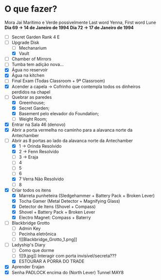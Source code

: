 # O que fazer?
Mora Jai Marítimo e Verde possivelmente
Last word Yenna, First word Lune
 **Dia 69 -> 14 de Janeiro de 1994**
 **Dia 72 -> 17 de Janeiro de 1994**
 - [ ] Secret Garden Rank 4 E
 - [ ] Upgrade Disk
	 - [ ] Mechanarium
	 - [x] Vault
 - [ ] Chamber of Mirrors
 - [ ] Tumba tem adição nova...
 - [x] Água no reservoir
 - [x] Água na kitchen
 - [ ] Final Exam (Todas Classroom + 9ª Classroom)
 - [x] Acender a capela -> Cofrinho que contempla todos os dinheiros perdidos na chapel
 - [ ] Quebrar as paredes
	- [x] Greenhouse;
	- [x] Secret Garden;
	- [x] Basement pelo elevador do Foundation;
	- [ ] Weight Room;
- [x] Entrar na Sala 46 (denovo)
- [x] Abrir a porta vermelha no caminho para a alavanca norte da Antechamber
- [ ] Abrir as 8 portas ao lado da alavanca norte da Antechamber
	- [x] 1 -> Orinda Resolvido
	- [x] 2 -> Fenn Resolvido
	- [ ] 3 -> Eraja
	- [ ] 4
	- [ ] 5
	- [ ] 6
	- [x] 7 Verra Não Resolvido
	- [ ] 8
- [x] Criar todos os itens
	- [x] Marreta punheteira (Sledgehammer + Battery Pack + Broken Lever)
	- [x] Tocha Gamer (Metal Detector + Magnifying Glass)
	- [x] Detector de Itens (Shovel + Compass)
	- [x] Shovel + Battery Pack + Broken Lever
	- [x] Electro Magnet: Compass + Baterry
- [ ] Blackbridge Grotto
	- [ ] Admin Key
	- [ ] Pecinha eletrônica
	- [ ] ![[Blackbridge_Grotto_1.png]]
- [ ] Ladyship's Diary
	- [ ] Como que dorme
	- [ ] ![[9.jpg]] Interagir com porta invisível/secreta???
	- [x] ESTOURAR A PORRA DO TRADE
- [x] Aprender Erajan
- [x] Senha PADLOCK encima do (North Lever) Tunnel MAY8